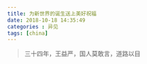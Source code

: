 ```yaml
---
title: 为新世界的诞生送上美好祝福
date: 2018-10-18 14:35:49
categories : 异见
tags: [china]
---
```


>三十四年，王益严，国人莫敢言，道路以目
